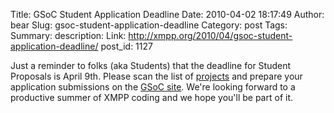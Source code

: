 Title: GSoC Student Application Deadline
Date: 2010-04-02 18:17:49
Author: bear
Slug: gsoc-student-application-deadline
Category: post
Tags: 
Summary: description:
Link: http://xmpp.org/2010/04/gsoc-student-application-deadline/
post_id: 1127


Just a reminder to folks (aka Students) that the deadline for Student Proposals is April 9th. Please scan the list of [projects](http://wiki.xmpp.org/web/Summer_of_Code_2010_Project_Ideas) and prepare your application submissions on the [GSoC site](http://socghop.appspot.com/gsoc/program/home/google/gsoc2010). We're looking forward to a productive summer of XMPP coding and we hope you'll be part of it.
